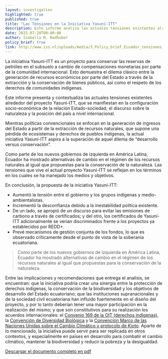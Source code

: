 ```yaml
---
layout: investigation
highlighted: true
published: true
title: "Las Tensiones en la Iniciativa Yasuní-ITT"
description: Este informe analiza las actuales tensiones existentes alrededor del proyecto Yasuní-ITT (la propuesta de relación sociedad-naturaleza del gobierno ecuatoriano).
date: 2015-07-28T00:00:00
author: Isabella M. Radhuber
policy_brief: true
link: http://www.iss.nl/uploads/media/3_Policy_brief_Ecuador_tensiones_en_la_Iniciativa_Yasuni_ITT_09.pdf
---
```


La iniciativa Yasuní-ITT es un proyecto para conservar las reservas de petróleo en el subsuelo a cambio de compensaciones monetarias por parte de la comunidad internacional. Esto demuestra el dilema clásico entre la generación de recursos económicos por parte del Estado a través de la extracción y la conservación de bienes públicos, así como el respeto de los derechos de comunidades indígenas.

Este informe presenta y contextualiza las actuales tensiones existentes alrededor del proyecto Yasuní-ITT, que se manifiestan en la configuración socio-económica de la relación Estado-sociedad, el discurso sobre la naturaleza y la posición del país a nivel internacional.

Mientras políticas convencionales se enfocan en la generación de ingresos del Estado a partir de la extracción de recursos naturales, que supone una pérdida de ecosistemas y derechos de pueblos indígenas, la actual iniciativa Yasuní-ITT aspira a la superación de aquel dilema de “desarrollo versus
conservación”.

Como parte de los nuevos gobiernos de izquierda en América Latina, Ecuador ha mostrado alternativas de cambio en el régimen de los recursos naturales al igual que propuestas para la conservación de la naturaleza. Las tensiones que vive el actual proyecto Yasuní-ITT se reflejan en los términos en los cuales se ha manejado los medios y objetivos.

En conclusión, la propuesta de la iniciativa Yasuní-ITT:

* Aumentó la tensión entre el gobierno y los grupos indígenas y medio-ambientalistas.
* Incrementó la desconfianza debido a la inestabilidad política existente.
* De un lado, se apropió de un discurso para evitar las emisiones de carbono a través de certificados; y del otro, los certificados de Yasuní-ITT adicionalmente se verían discriminados frente a los proyectos ya establecidos por REDD+.
* Prevé mecanismos de gestión conjunta de los fondos, lo que es observado críticamente desde el punto de vista de la soberanía ecuatoriana.


<blockquote>
  Como parte de los nuevos gobiernos de izquierda en América Latina, Ecuador ha mostrado alternativas de cambio en el régimen de los recursos naturales al igual que propuestas para la conservación de la naturaleza.
</blockquote>

Entre las implicaciones y recomendaciones que entrega el analisis, se encuentran: que la iniciativa podría crear una sinergia entre la protección de derechos indígenas, la conservación de la biodiversidad y los objetivos de desarrollo del Estado ecuatoriano; que las instituciones supranacionales y de la sociedad civil ecuatoriana han influido fuertemente en el diseño del proyecto, y por lo tanto deberían tener una mayor participación en la realización del mismo; y que son constitutivos para su realización los acuerdos internacionales: el <a href="http://www.ilo.org/indigenous/Conventions/no169/lang--es/index.htm">Convenio 169 de la OIT (derechos indígenas)</a>, la <a href="http://www.un.org/es/events/biodiversityday/convention.shtml">Convención de Diversidad Biológica</a> y la <a href="http://unfccc.int/portal_espanol/informacion_basica/la_convencion/items/6196.php">Convención Marco de las Naciones Unidas sobre el Cambio Climático y protocolo de Kioto</a>. Aparte de lo mencionado, la iniciativa puede servir para ser replicada en otros contextos, y especialmente en países en desarrollo para combatir el cambio climático, mantener la biodiversidad y reducir la pobreza y la desigualdad.

<a href="http://www.iss.nl/uploads/media/3_Policy_brief_Ecuador_tensiones_en_la_Iniciativa_Yasuni_ITT_09.pdf">Descargar el documento completo en pdf</a>

